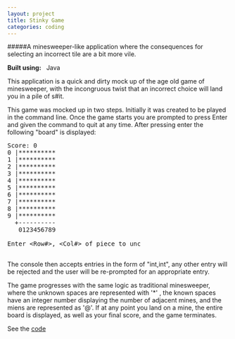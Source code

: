 ```yaml
---
layout: project
title: Stinky Game
categories: coding
---
```


#####A minesweeper-like application where the consequences for selecting an incorrect tile are a bit more vile.

<p><strong>Built using:</strong>&nbsp;&nbsp;<span class="pict-prog-java icon-2x"> </span>Java</p>



This application is a quick and dirty mock up of the age old game of minesweeper, with the incongruous twist
that an incorrect choice will land you in a pile of s#it.
<!-- abridge -->

This game was mocked up in two steps. Initially it was created to be played in the command line. Once the game
starts you are prompted to press Enter and given the command to quit at any time. After pressing enter the
following "board" is displayed:


<pre style="width:60%;">
Score: 0
0 |**********
1 |**********
2 |**********
3 |**********
4 |**********
5 |**********
6 |**********
7 |**********
8 |**********
9 |**********
  +----------
   0123456789

Enter &lt;Row#&gt;, &lt;Col#&gt; of piece to uncover: 
  
</pre>

The console then accepts entries in the form of "int,int", any other entry will be rejected and the user will be
re-prompted for an appropriate entry.

The game progresses with the same logic as traditional minesweeper, where the unknown spaces are represented with
'\*' , the known spaces have an integer number displaying the number of adjacent mines, and the miens are represented
as '@'. If at any point you land on a mine, the entire board is displayed, as well as your final score, and the
game terminates.

See the [code](https://github.com/mgingras/stinky-game-command-line)